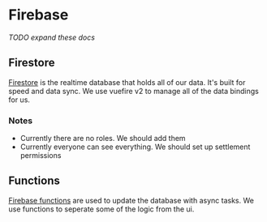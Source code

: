 # Firebase

_TODO expand these docs_

## Firestore

[Firestore](https://firebase.google.com/docs/firestore/) is the realtime database that holds all of our data. It's built for speed and data sync. We use vuefire v2 to manage all of the data bindings for us.

### Notes

- Currently there are no roles. We should add them
- Currently everyone can see everything. We should set up settlement permissions

## Functions

[Firebase functions](https://firebase.google.com/docs/functions/) are used to update the database with async tasks. We use functions to seperate some of the logic from the ui.
